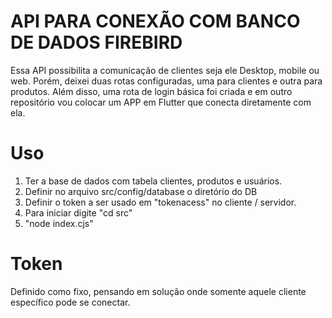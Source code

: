 # API PARA CONEXÃO COM BANCO DE DADOS FIREBIRD

Essa API possibilita a comunicação de clientes seja ele Desktop, mobile ou web. Porém, deixei duas rotas configuradas, uma para clientes e outra para produtos.
Além disso, uma rota de login básica foi criada e em outro repositório vou colocar um APP em Flutter que conecta diretamente com ela.

# Uso
1. Ter a base de dados com tabela clientes, produtos e usuários.
2. Definir no arquivo src/config/database o diretório do DB
3. Definir o token a ser usado em "tokenacess" no cliente / servidor.
4. Para iniciar digite "cd src"
5. "node index.cjs"

# Token
Definido como fixo, pensando em solução onde somente aquele cliente específico pode se conectar.
